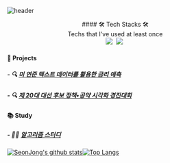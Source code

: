 ![header](https://capsule-render.vercel.app/api?type=waving&color=6667AB&height=250&section=header&text=SeonJong%20Yoo&fontSize=90&fontColor=ffffff6&animation=fadeIn&fontAlignY=38&desc=%20&descAlignY=62&descAlign=62)


<div align="center">#### 🛠 Tech Stacks 🛠</br>Techs that I've used at least once<br/>
<img src="https://img.shields.io/badge/Python-3766AB?style=flat-square&logo=Python&logoColor=white"/></a>&nbsp <img src="https://img.shields.io/badge/MySQL-4479A1?style=flat-square&logo=MySQL&logoColor=white"/></a>&nbsp
</div>

#### 📂 Projects
##### - 🔍 [미 연준 텍스트 데이터를 활용한 금리 예측](https://github.com/Trailblazer-Yoo/project_interest_rate)
##### - 🔍 [제 20대 대선 후보 정책•공약 시각화 경진대회](https://github.com/Trailblazer-Yoo/stl_promise_Visualization)

#### 📚 Study
##### - 🧑‍💻 [알고리즘 스터디](https://github.com/Trailblazer-Yoo/Algorithm_Study)
[![SeonJong's github stats](https://github-readme-stats.vercel.app/api?username=Trailblazer-Yoo)](https://github.com/Trailblazer-Yoo&show_icons=true&theme=tokyonight)[![Top Langs](https://github-readme-stats.vercel.app/api/top-langs/?username=Trailblazer-Yoo&layout=compact)](https://github.com/Trailblazer-Yoo/github-readme-stats)


<!--
**Trailblazer-Yoo/Trailblazer-Yoo** is a ✨ _special_ ✨ repository because its `README.md` (this file) appears on your GitHub profile.

Here are some ideas to get you started:

- 🔭 I’m currently working on ...
- 🌱 I’m currently learning ...
- 👯 I’m looking to collaborate on ...
- 🤔 I’m looking for help with ...
- 💬 Ask me about ...
- 📫 How to reach me: ...
- 😄 Pronouns: ...
- ⚡ Fun fact: ...
-->
